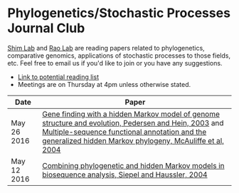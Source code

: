 # Phylogenetics/Stochastic Processes Journal Club

[Shim Lab](http://heejungshim.org) and [Rao Lab](http://www.stat.purdue.edu/~varao/) are reading papers related to phylogenetics, comparative genomics, applications of stochastic processes to those fields, etc. Feel free to email us if you'd like to join or you have any suggestions.

* [Link to potential reading list](https://docs.google.com/document/d/1whiJnESn0UGmLAcO762KCNRg6JJXb2a5CqTBrDzeHqQ/edit)
* Meetings are on Thursday at 4pm unless otherwise stated.


| Date        | Paper  |
| ------------|-----------------------|
|May 26 2016  | [Gene finding with a hidden Markov model of genome structure and evolution, Pedersen and Hein, 2003](http://www.ncbi.nlm.nih.gov/pubmed/12538242) and [Multiple-sequence functional annotation and the generalized hidden Markov phylogeny, McAuliffe et al, 2004](http://www.ncbi.nlm.nih.gov/pubmed/14988105)  |
|May 12 2016  | [Combining phylogenetic and hidden Markov models in biosequence analysis, Siepel and Haussler, 2004](http://www.ncbi.nlm.nih.gov/pubmed/15285899) |

